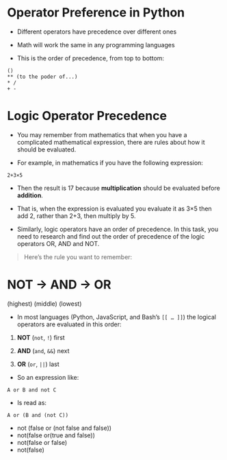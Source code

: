 # Operator Preference in Python

- Different operators have precedence over different ones
- Math will work the same in any programming languages

- This is the order of precedence, from top to bottom:
```
()
** (to the poder of...)
* /
+ -
```


# Logic Operator Precedence

- You may remember from mathematics that when you have a complicated mathematical expression, there are rules about how it should be evaluated.

- For example, in mathematics if you have the following expression:
```
2+3×5
```
- Then the result is 17 because **multiplication** should be evaluated before **addition**.

- That is, when the expression is evaluated you evaluate it as 3×5 then add 2, rather than 2+3, then multiply by 5.

- Similarly, logic operators have an order of precedence. In this task, you need to research and find out the order of precedence of the logic operators OR, AND and NOT.


>Here’s the rule you want to remember:

# NOT → AND → OR

(highest) (middle) (lowest)

- In most languages (Python, JavaScript, and Bash’s `[[ … ]]`) the logical operators are evaluated in this order:

1. **NOT** (`not`, `!`) first
    
2. **AND** (`and`, `&&`) next
    
3. **OR** (`or`, `||`) last   

- So an expression like:
```
A or B and not C
```

- Is read as:
```
A or (B and (not C))
```

- not (false or (not false and false))
- not(false or(true and false))
- not(false or false)
- not(false)
